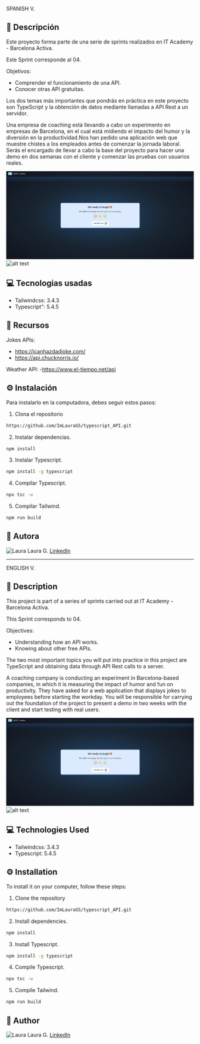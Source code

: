 SPANISH V.

## 🌸 Descripción

Este proyecto forma parte de una serie de sprints realizados en IT Academy - Barcelona Activa.

Este Sprint corresponde al 04.

Objetivos: 
- Comprender el funcionamiento de una API.
- Conocer otras API gratuitas.

Los dos temas más importantes que pondrás en práctica en este proyecto son TypeScript y la obtención de datos mediante llamadas a API Rest a un servidor.

Una empresa de coaching está llevando a cabo un experimento en empresas de Barcelona, en el cual está midiendo el impacto del humor y la diversión en la productividad.Nos han pedido una aplicación web que muestre chistes a los empleados antes de comenzar la jornada laboral. Serás el encargado de llevar a cabo la base del proyecto para hacer una demo en dos semanas con el cliente y comenzar las pruebas con usuarios reales.


![alt text](assets/image.png)
![alt text](assets/image%20copy.png)

## 💻 Tecnologias usadas

- Tailwindcss: 3.4.3
- Typescript": 5.4.5

## 🎲 Recursos

Jokes APIs:
- https://icanhazdadjoke.com/
- https://api.chucknorris.io/

Weather API:
-https://www.el-tiempo.net/api

## ⚙️ Instalación

Para instalarlo en la computadora, debes seguir estos pasos:

1. Clona el repositorio

```bash
https://github.com/ImLauraGS/typescript_API.git
``` 
2. Instalar dependencias.

```bash
npm install
``` 
3. Instalar Typescript.

```bash
npm install -g typescript
``` 
4. Compilar Typescript.

```bash
npx tsc -w
``` 

5. Compilar Tailwind.

```bash
npm run build
``` 

## 🔗 Autora

![Laura](https://avatars.githubusercontent.com/ImLauraGS?s=50) 
Laura G. 
[LinkedIn](https://www.linkedin.com/in/laura-gil-solano/)


_______________________________________________________________________

ENGLISH V.

## 🌸 Description

This project is part of a series of sprints carried out at IT Academy - Barcelona Activa.

This Sprint corresponds to 04.

Objectives:

- Understanding how an API works.
- Knowing about other free APIs.

The two most important topics you will put into practice in this project are TypeScript and obtaining data through API Rest calls to a server.

A coaching company is conducting an experiment in Barcelona-based companies, in which it is measuring the impact of humor and fun on productivity. They have asked for a web application that displays jokes to employees before starting the workday. You will be responsible for carrying out the foundation of the project to present a demo in two weeks with the client and start testing with real users.

![alt text](assets/image.png)
![alt text](assets/image%20copy.png)
 

## 💻 Technologies Used

- Tailwindcss: 3.4.3
- Typescript: 5.4.5


## ⚙️ Installation
 To install it on your computer, follow these steps:

 1. Clone the repository

 ```bash
https://github.com/ImLauraGS/typescript_API.git
``` 

2. Install dependencies.

```bash
npm install
``` 

3. Install Typescript.

```bash
npm install -g typescript
``` 

4. Compile Typescript.

```bash
npx tsc -w
``` 

5. Compile Tailwind.

```bash
npm run build
``` 
 
## 🔗 Author
 ![Laura](https://avatars.githubusercontent.com/ImLauraGS?s=50) 
 Laura G. 
 [LinkedIn](https://www.linkedin.com/in/laura-gil-solano/)